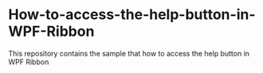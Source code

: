 # How-to-access-the-help-button-in-WPF-Ribbon
This repository contains the sample that how to access the help button in WPF Ribbon

